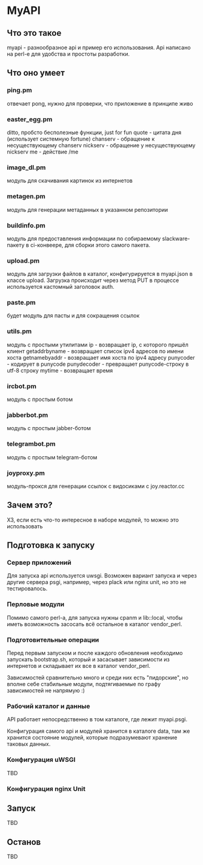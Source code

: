 # MyAPI

## Что это такое

myapi - разнообразное api и пример его использования. Api написано на perl-е
для удобства и простоты разработки.

## Что оно умеет

### ping.pm

отвечает pong, нужно для проверки, что приложение в принципе живо

### easter_egg.pm

ditto, пробсто бесполезные функции, just for fun
quote - цитата дня (использует системную fortune)
chanserv - обращение к несуществующему chanserv
nickserv - обращение у несуществующему nickserv
me - действие /me

### image_dl.pm

модуль для скачивания картинок из интернетов

### metagen.pm

модуль для генерации метаданных в указанном репозитории

### buildinfo.pm

модуль для предоставления информации по собираемому slackware-пакету в
ci-конвеере, для сборки этого самого пакета.

### upload.pm

модуль для загрузки файлов в каталог, конфигурируется в myapi.json в классе
upload. Загрузка происходит через метод PUT в процессе используется каcтомный
заголовок auth.

### paste.pm

будет модуль для пасты и для сокращения ссылок

### utils.pm

модуль с простыми утилитами
ip - возвращает ip, с которого пришёл клиент
getaddrbyname - возвращает список ipv4 адресов по имени хоста
getnamebyaddr - возвращает имя хоста по ipv4 адресу
punycoder - кодирует в punycode
punydecoder - превращает punycode-строку в utf-8 строку
mytime - возвращает время

### ircbot.pm

модуль с простым ботом

### jabberbot.pm

модуль с простым jabber-ботом

### telegrambot.pm

модуль с простым telegram-ботом

### joyproxy.pm

модуль-прокся для генерации ссылок с видосиками с joy.reactor.cc

## Зачем это?

ХЗ, если есть что-то интересное в наборе модулей, то можно это использовать

## Подготовка к запуску

### Сервер приложений

Для запуска api используется uwsgi. Возможен вариант запуска и через другие
сервера psgi, например, через plack или nginx unit, но это не тестировалось.

### Перловые модули

Помимо самого perl-а, для запуска нужны cpanm и lib::local, чтобы иметь
возможность засосать всё остальное в каталог vendor_perl.

### Подготовительные операции

Перед первым запуском и после каждого обновления необходимо запускать
bootstrap.sh, который и засасывает зависимости из интернетов и складывает
их все в каталог vendor_perl.

Зависимостей сравнительно много и среди них есть "пидорские", но вполне себе
стабильные модули, подтягиваемые по графу зависимостей не напрямую :)

### Рабочий каталог и данные

API работает непосредственно в том каталоге, где лежит myapi.psgi.

Конфигурация самого api и модулей хранится в каталоге data, там же хранится
состояние модулей, которые подразумевают хранение таковых данных.

### Конфигурация uWSGI

TBD

### Конфигурация nginx Unit

## Запуск

TBD

## Останов

TBD
